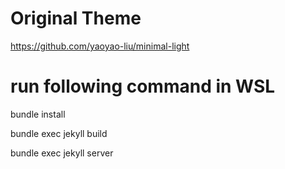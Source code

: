# Original Theme

https://github.com/yaoyao-liu/minimal-light

# run following command in WSL

bundle install

bundle exec jekyll build

bundle exec jekyll server